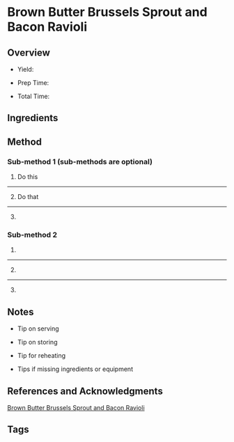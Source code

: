 # Brown Butter Brussels Sprout and Bacon Ravioli

## Overview

- Yield:

- Prep Time:

- Total Time:

## Ingredients



## Method

### Sub-method 1 (sub-methods are optional)

1. Do this
---
2. Do that
---
3.

### Sub-method 2

1.
---
2.
---
3.

## Notes

- Tip on serving

- Tip on storing

- Tip for reheating

- Tips if missing ingredients or equipment

## References and Acknowledgments

[Brown Butter Brussels Sprout and Bacon Ravioli](https://www.halfbakedharvest.com/brown-butter-brussels-sprout-and-bacon-ravioli/#bo-recipe)

## Tags


